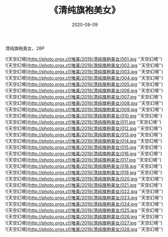 ﻿---
layout: post
title:  《清纯旗袍美女》
date:   2020-08-09
img: http://photo.orgx.cf/唯美/2019/清纯旗袍美女/000.jpg
tags: [美女, 清纯, 唯美]
---

清纯旗袍美女，28P



![天空幻境](http://photo.orgx.cf/唯美/2019/清纯旗袍美女/001.jpg ''天空幻境'') <br>
![天空幻境](http://photo.orgx.cf/唯美/2019/清纯旗袍美女/002.jpg ''天空幻境'') <br>
![天空幻境](http://photo.orgx.cf/唯美/2019/清纯旗袍美女/003.jpg ''天空幻境'') <br>
![天空幻境](http://photo.orgx.cf/唯美/2019/清纯旗袍美女/004.jpg ''天空幻境'') <br>
![天空幻境](http://photo.orgx.cf/唯美/2019/清纯旗袍美女/005.jpg ''天空幻境'') <br>
![天空幻境](http://photo.orgx.cf/唯美/2019/清纯旗袍美女/006.jpg ''天空幻境'') <br>
![天空幻境](http://photo.orgx.cf/唯美/2019/清纯旗袍美女/007.jpg ''天空幻境'') <br>
![天空幻境](http://photo.orgx.cf/唯美/2019/清纯旗袍美女/008.jpg ''天空幻境'') <br>
![天空幻境](http://photo.orgx.cf/唯美/2019/清纯旗袍美女/009.jpg ''天空幻境'') <br>
![天空幻境](http://photo.orgx.cf/唯美/2019/清纯旗袍美女/010.jpg ''天空幻境'') <br>
![天空幻境](http://photo.orgx.cf/唯美/2019/清纯旗袍美女/011.jpg ''天空幻境'') <br>
![天空幻境](http://photo.orgx.cf/唯美/2019/清纯旗袍美女/012.jpg ''天空幻境'') <br>
![天空幻境](http://photo.orgx.cf/唯美/2019/清纯旗袍美女/013.jpg ''天空幻境'') <br>
![天空幻境](http://photo.orgx.cf/唯美/2019/清纯旗袍美女/014.jpg ''天空幻境'') <br>
![天空幻境](http://photo.orgx.cf/唯美/2019/清纯旗袍美女/015.jpg ''天空幻境'') <br>
![天空幻境](http://photo.orgx.cf/唯美/2019/清纯旗袍美女/016.jpg ''天空幻境'') <br>
![天空幻境](http://photo.orgx.cf/唯美/2019/清纯旗袍美女/017.jpg ''天空幻境'') <br>
![天空幻境](http://photo.orgx.cf/唯美/2019/清纯旗袍美女/018.jpg ''天空幻境'') <br>
![天空幻境](http://photo.orgx.cf/唯美/2019/清纯旗袍美女/019.jpg ''天空幻境'') <br>
![天空幻境](http://photo.orgx.cf/唯美/2019/清纯旗袍美女/020.jpg ''天空幻境'') <br>
![天空幻境](http://photo.orgx.cf/唯美/2019/清纯旗袍美女/021.jpg ''天空幻境'') <br>
![天空幻境](http://photo.orgx.cf/唯美/2019/清纯旗袍美女/022.jpg ''天空幻境'') <br>
![天空幻境](http://photo.orgx.cf/唯美/2019/清纯旗袍美女/023.jpg ''天空幻境'') <br>
![天空幻境](http://photo.orgx.cf/唯美/2019/清纯旗袍美女/024.jpg ''天空幻境'') <br>
![天空幻境](http://photo.orgx.cf/唯美/2019/清纯旗袍美女/025.jpg ''天空幻境'') <br>
![天空幻境](http://photo.orgx.cf/唯美/2019/清纯旗袍美女/026.jpg ''天空幻境'') <br>
![天空幻境](http://photo.orgx.cf/唯美/2019/清纯旗袍美女/027.jpg ''天空幻境'') <br>
![天空幻境](http://photo.orgx.cf/唯美/2019/清纯旗袍美女/028.jpg ''天空幻境'') <br>